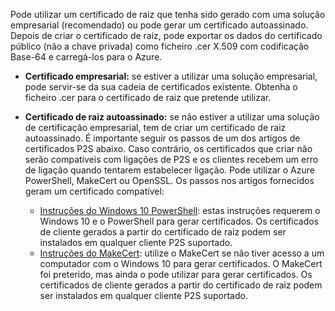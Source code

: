 Pode utilizar um certificado de raiz que tenha sido gerado com uma solução empresarial (recomendado) ou pode gerar um certificado autoassinado. Depois de criar o certificado de raiz, pode exportar os dados do certificado público (não a chave privada) como ficheiro .cer X.509 com codificação Base-64 e carregá-los para o Azure.

* **Certificado empresarial:** se estiver a utilizar uma solução empresarial, pode servir-se da sua cadeia de certificados existente. Obtenha o ficheiro .cer para o certificado de raiz que pretende utilizar.
* **Certificado de raiz autoassinado:** se não estiver a utilizar uma solução de certificação empresarial, tem de criar um certificado de raiz autoassinado. É importante seguir os passos de um dos artigos de certificados P2S abaixo. Caso contrário, os certificados que criar não serão compatíveis com ligações de P2S e os clientes recebem um erro de ligação quando tentarem estabelecer ligação. Pode utilizar o Azure PowerShell, MakeCert ou OpenSSL. Os passos nos artigos fornecidos geram um certificado compatível:

  * [Instruções do Windows 10 PowerShell](../articles/vpn-gateway/vpn-gateway-certificates-point-to-site.md): estas instruções requerem o Windows 10 e o PowerShell para gerar certificados. Os certificados de cliente gerados a partir do certificado de raiz podem ser instalados em qualquer cliente P2S suportado.
  * [Instruções do MakeCert](../articles/vpn-gateway/vpn-gateway-certificates-point-to-site-makecert.md): utilize o MakeCert se não tiver acesso a um computador com o Windows 10 para gerar certificados. O MakeCert foi preterido, mas ainda o pode utilizar para gerar certificados. Os certificados de cliente gerados a partir do certificado de raiz podem ser instalados em qualquer cliente P2S suportado.
